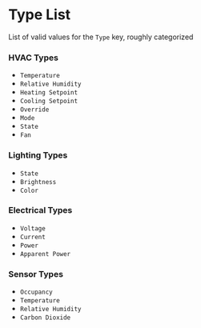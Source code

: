 # Type List

List of valid values for the `Type` key, roughly categorized


### HVAC Types

* `Temperature`
* `Relative Humidity`
* `Heating Setpoint`
* `Cooling Setpoint`
* `Override`
* `Mode`
* `State`
* `Fan`

### Lighting Types

* `State`
* `Brightness`
* `Color`

### Electrical Types

* `Voltage`
* `Current`
* `Power`
* `Apparent Power`

### Sensor Types

* `Occupancy`
* `Temperature`
* `Relative Humidity`
* `Carbon Dioxide`
